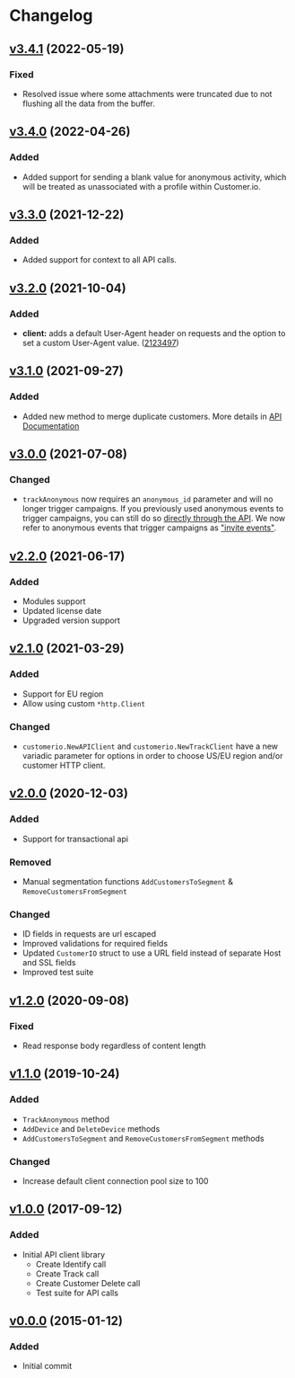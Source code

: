 # Changelog

## [v3.4.1](https://github.com/customerio/go-customerio/compare/v3.4.0...v3.4.1) (2022-05-19)
### Fixed
- Resolved issue where some attachments were truncated due to not flushing all the data from the buffer.

## [v3.4.0](https://github.com/customerio/go-customerio/compare/v3.3.0...v3.4.0) (2022-04-26)
### Added
- Added support for sending a blank value for anonymous activity, which will be treated as unassociated with a profile within Customer.io.

## [v3.3.0](https://github.com/customerio/go-customerio/compare/v.3.2.0...v3.3.0) (2021-12-22)
### Added
- Added support for context to all API calls.

## [v3.2.0](https://github.com/customerio/go-customerio/compare/v3.1.0...v.3.2.0) (2021-10-04)
### Added
- **client:** adds a default User-Agent header on requests and the option to set a custom User-Agent value. ([2123497](https://github.com/customerio/go-customerio/commit/212349768ba234d6c4ad3684aa6450f770f35cb8))

## [v3.1.0](https://github.com/customerio/go-customerio/compare/3.0.0...v3.1.0) (2021-09-27)
### Added
- Added new method to merge duplicate customers. More details in [API Documentation](https://customer.io/docs/api/#operation/merge)

## [v3.0.0](https://github.com/customerio/go-customerio/compare/v2.2.0...3.0.0) (2021-07-08)
### Changed
- `trackAnonymous` now requires an `anonymous_id` parameter and will no longer trigger campaigns. If you previously used anonymous events to trigger campaigns, you can still do so [directly through the API](https://customer.io/docs/api/#operation/trackAnonymous). We now refer to anonymous events that trigger campaigns as ["invite events"](https://customer.io/docs/anonymous-events/#anonymous-or-invite). 

## [v2.2.0](https://github.com/customerio/go-customerio/compare/2.1.0...v2.2.0) (2021-06-17)

### Added
- Modules support
- Updated license date
- Upgraded version support

## [v2.1.0](https://github.com/customerio/go-customerio/compare/v2.0.0...2.1.0) (2021-03-29)
### Added
- Support for EU region
- Allow using custom `*http.Client`

### Changed
- `customerio.NewAPIClient` and `customerio.NewTrackClient`  have a new variadic parameter for options in order to choose US/EU region and/or customer HTTP client.

## [v2.0.0](https://github.com/customerio/go-customerio/compare/v1.2.0...v2.0.0) (2020-12-03)
### Added
- Support for transactional api

### Removed
- Manual segmentation functions `AddCustomersToSegment` & `RemoveCustomersFromSegment`

### Changed
- ID fields in requests are url escaped
- Improved validations for required fields
- Updated `CustomerIO` struct to use a URL field instead of separate Host and SSL fields
- Improved test suite

## [v1.2.0](https://github.com/customerio/go-customerio/compare/v1.1.0...v1.2.0) (2020-09-08)
### Fixed
- Read response body regardless of content length


## [v1.1.0](https://github.com/customerio/go-customerio/compare/v1.0.0...v1.1.0) (2019-10-24)
### Added
- `TrackAnonymous` method
- `AddDevice` and `DeleteDevice` methods
- `AddCustomersToSegment` and `RemoveCustomersFromSegment` methods

### Changed
- Increase default client connection pool size to 100

## [v1.0.0](https://github.com/customerio/go-customerio/compare/4a9e70a...v1.0.0) (2017-09-12)
### Added
- Initial API client library
  - Create Identify call
  - Create Track call
  - Create Customer Delete call
  - Test suite for API calls

## [v0.0.0](https://github.com/customerio/go-customerio/commit/4a9e70a) (2015-01-12)
### Added
- Initial commit
